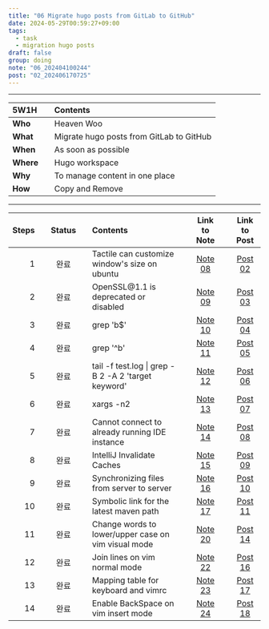 ```yaml
---
title: "06 Migrate hugo posts from GitLab to GitHub"
date: 2024-05-29T00:59:27+09:00
tags:
  - task
  - migration hugo posts 
draft: false
group: doing
note: "06_202404100244"
post: "02_202406170725"
---
```


----

| 5W1H      |   | Contents                                 |
| :-------- | - | :----------------------------------------|
| **Who**   |   | Heaven Woo                               |
| **What**  |   | Migrate hugo posts from GitLab to GitHub |
| **When**  |   | As soon as possible                      |
| **Where** |   | Hugo workspace                           |
| **Why**   |   | To manage content in one place           |
| **How**   |   | Copy and Remove                          |
  
----  

| Steps  |   | Status |   | Contents                                            |   | Link to Note                                     |   | Link to Post                          |
| -----: | - | :----: | - | :-------------------------------------------------- | - | :----------------------------------------------: | - | :-----------------------------------: |
| 1      |   | 완료   |   | Tactile can customize window's size on ubuntu       |   | [Note 08](../../note/2024/05/28/08_202405282336) |   | [Post 02](../../post/02_202406170725) |
| 2      |   | 완료   |   | OpenSSL\@1.1 is deprecated or disabled              |   | [Note 09](../../note/2024/06/16/09_202406162305) |   | [Post 03](../../post/03_202406170637) |
| 3      |   | 완료   |   | grep 'b$'                                           |   | [Note 10](../../note/2024/06/20/10_202406200002) |   | [Post 04](../../post/04_202406200007) |
| 4      |   | 완료   |   | grep '^b'                                           |   | [Note 11](../../note/2024/06/29/11_202406291540) |   | [Post 05](../../post/05_202406291554) |
| 5      |   | 완료   |   | tail -f test.log \| grep -B 2 -A 2 'target keyword' |   | [Note 12](../../note/2024/08/03/12_202408032119) |   | [Post 06](../../post/06_202408032127) |
| 6      |   | 완료   |   | xargs -n2                                           |   | [Note 13](../../note/2024/08/19/13_202408190005) |   | [Post 07](../../post/07_202408190012) |
| 7      |   | 완료   |   | Cannot connect to already running IDE instance      |   | [Note 14](../../note/2024/09/02/14_202409020205) |   | [Post 08](../../post/08_202409020320) |
| 8      |   | 완료   |   | IntelliJ Invalidate Caches                          |   | [Note 15](../../note/2024/09/07/15_202409071244) |   | [Post 09](../../post/09_202409071259) |
| 9      |   | 완료   |   | Synchronizing files from server to server           |   | [Note 16](../../note/2024/09/07/16_202409072041) |   | [Post 10](../../post/10_202409072053) |
| 10     |   | 완료   |   | Symbolic link for the latest maven path             |   | [Note 17](../../note/2024/09/14/17_202409141221) |   | [Post 11](../../post/11_202409141234) |
| 11     |   | 완료   |   | Change words to lower/upper case on vim visual mode |   | [Note 20](../../note/2024/09/21/20_202409211056) |   | [Post 14](../../post/14_202409211107) |
| 12     |   | 완료   |   | Join lines on vim normal mode                       |   | [Note 22](../../note/2024/09/23/22_202409232215) |   | [Post 16](../../post/16_202409232229) |
| 13     |   | 완료   |   | Mapping table for keyboard and vimrc                |   | [Note 23](../../note/2024/09/24/23_202409242258) |   | [Post 17](../../post/17_202409242304) |
| 14     |   | 완료   |   | Enable BackSpace on vim insert mode                 |   | [Note 24](../../note/2024/09/28/24_202409280857) |   | [Post 18](../../post/18_202409280903) |

